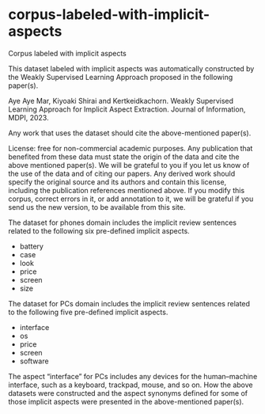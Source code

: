 # corpus-labeled-with-implicit-aspects

Corpus labeled with implicit aspects

This dataset labeled with implicit aspects was automatically constructed by the Weakly Supervised Learning Approach proposed in the following paper(s).

   
Aye Aye Mar, Kiyoaki Shirai and Kertkeidkachorn. Weakly Supervised Learning Approach for Implicit Aspect Extraction. Journal of Information, MDPI, 2023.

Any work that uses the dataset should cite the above-mentioned paper(s).

License: free for non-commercial academic purposes. Any publication that benefited from these data must state the origin of the data and cite the above mentioned paper(s). We will be grateful to you if you let us know of the use of the data and of citing our papers. Any derived work should specify the original source and its authors and contain this license, including the publication references mentioned above. If you modify this corpus, correct errors in it, or add annotation to it, we will be grateful if you send us the new version, to be available from this site.


The dataset for phones domain includes the implicit review sentences related to the following six pre-defined implicit aspects. 

- battery
- case
- look
- price
- screen
- size



The dataset for PCs domain includes the implicit review sentences related to the following five pre-defined implicit aspects. 

- interface
- os
- price
- screen
- software


The aspect “interface” for PCs includes any devices for the human–machine interface, such as a keyboard, trackpad, mouse, and so on.
How the above datasets were constructed and the aspect synonyms defined for some of those implicit aspects were presented in the above-mentioned paper(s).
